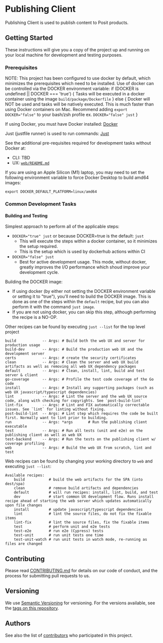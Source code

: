 # Publishing Client

Publishing Client is used to publish content to Posit products.

## Getting Started

These instructions will give you a copy of the project up and running on
your local machine for development and testing purposes.

### Prerequisites

NOTE: This project has been configured to use docker by default, which minimizes
the prerequisites which need to be installed. Use of docker can be controlled 
via the DOCKER environment variable:
if (DOCKER is undefined || DOCKER === 'true') {
    Tasks will be executed in a docker container using the image `build/package/Dockerfile`
} else {
    Docker will NOT be used and tasks will be natively executed.
    This is much faster than using Docker containers on Mac.
    Recommend adding `export DOCKER="false"` to your bash/zsh profile
    ex. `DOCKER="false" just`
}

If using Docker, you must have Docker installed: [Docker](https://www.docker.com)

Just (justfile runner) is used to run commands: [Just](https://just.systems)

See the additional pre-requisites required for development tasks without Docker at: 
- CLI: TBD
- UX: [`web/README.md`](./web/README.md)

If you are using an Apple Silicon (M1) laptop, you may need to set the following environment variable to force Docker Desktop to build amd64 images:

```shell
export DOCKER_DEFAULT_PLATFORM=linux/amd64
```

### Common Development Tasks

#### Building and Testing

Simplest approach to perform all of the applicable steps:
- `DOCKER="true" just` or because DOCKER=true is the default: `just`
    - This will execute the steps within a docker container, so it minimizes the setup required.
    - This is the setup which is used by dockerhub actions within CI
- `DOCKER="false" just`
    - Best for active development usage. This mode, without docker, greatly improves the I/O performance which shoud
      improve your development cycle.

Building the DOCKER image:
- If using docker (by either not setting the DOCKER environment variable or setting it to "true"), you'll need
  to build the DOCKER image. This is done as one of the steps within the `default` recipe, but you can also 
  perform it with the command `just image`.
- If you are not using docker, you can skip this step, although performing the recipe is a NO-OP.

Other recipes can be found by executing `just --list` for the top level project
```
build            -- Args: # Build both the web UX and server for production usage
build-dev        -- Args: # Build the production web UX and the development server
certs            -- Args: # create the security certificates
clean            -- Args: # Clean the server and web UX build artifacts as well as removing all web UX dependency packages
default          -- Args: # Clean, install, lint, build and test server & client
go-coverage      -- Args: # Profile the test code coverage of the Go code
install          -- Args: # Install any supporting packages (such as web UX javascript/typescript dependencies)
lint             -- Args: # Lint the server and the web UX source code, along with checking for copyrights. See `post-build-lint` 
lint-fix         -- Args: # Lint and FIX automatically correctable issues. See `lint` for linting without fixing.
post-build-lint  -- Args: # Lint step which requires the code be built first. Normally want to lint prior to building.
run              -- Args: *args       # Run the publishing client executable
test             -- Args: # Run all tests (unit and e2e) on the publishing client as well as web UX
test-backend     -- Args: # Run the tests on the publishing client w/ coverage profiling
web              -- Args: # Build the web UX from scratch, lint and test
```

Web recipes can be found by changing your working directory to `web` and executing `just --list`:
```
Available recipes:
    build           # build the web artifacts for the SPA (into dest/spa)
    clean           # remove build artifacts and dependencies
    default         # will run recipes: install, lint, build, and test
    dev             # start common UX development flow. Runs install recipe ahead of starting the web server which updates automatically upon file changes
    install         # update javascript/typescript dependencies
    lint            # lint the source files, do not fix the fixable items
    lint-fix        # lint the source files, fix the fixable items
    test            # perform unit and e2e tests
    test-e2e        # run e2e (Cypress) tests
    test-unit       # run unit tests one time
    test-unit-watch # run unit tests in watch mode, re-running as files are changed
```

## Contributing

Please read [CONTRIBUTING.md](CONTRIBUTING.md) for details on our code
of conduct, and the process for submitting pull requests to us.

## Versioning

We use [Semantic Versioning](http://semver.org/) for versioning. For the versions
available, see the [tags on this repository](https://github.com/rstudio/publishing-client/tags).

## Authors

See also the list of [contributors](https://github.com/rstudio/publishing-client/contributors)
who participated in this project.
